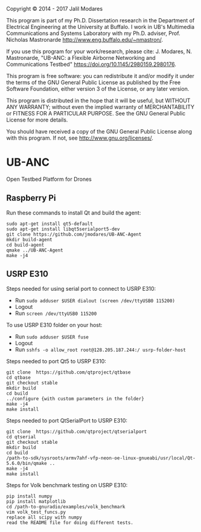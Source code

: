 Copyright © 2014 - 2017 Jalil Modares

This program is part of my Ph.D. Dissertation research in the Department of Electrical Engineering at the University at Buffalo. I work in UB's Multimedia Communications and Systems Laboratory with my Ph.D. adviser, Prof. Nicholas Mastronarde <http://www.eng.buffalo.edu/~nmastron/>.

If you use this program for your work/research, please cite:
J. Modares, N. Mastronarde, "UB-ANC: a Flexible Airborne Networking and Communications Testbed" <https://doi.org/10.1145/2980159.2980176>.

This program is free software: you can redistribute it and/or modify it under the terms of the GNU General Public License as published by the Free Software Foundation, either version 3 of the License, or any later version.

This program is distributed in the hope that it will be useful, but WITHOUT ANY WARRANTY; without even the implied warranty of MERCHANTABILITY or FITNESS FOR A PARTICULAR PURPOSE. See the GNU General Public License for more details.

You should have received a copy of the GNU General Public License along with this program. If not, see <http://www.gnu.org/licenses/>.

# UB-ANC
Open Testbed Platform for Drones

Raspberry Pi
------------

Run these commands to install Qt and build the agent:

```
sudo apt-get install qt5-default
sudo apt-get install libqt5serialport5-dev
git clone https://github.com/jmodares/UB-ANC-Agent
mkdir build-agent
cd build-agent
qmake ../UB-ANC-Agent
make -j4
```

USRP E310
----------

Steps needed for using serial port to connect to USRP E310:
  - Run `sudo adduser $USER dialout (screen /dev/ttyUSB0 115200)`
  - Logout
  - Run `screen /dev/ttyUSB0 115200`

To use USRP E310 folder on your host:
  - Run `sudo adduser $USER fuse`
  - Logout
  - Run `sshfs -o allow_root root@128.205.187.244:/ usrp-folder-host`

Steps needed to port Qt5 to USRP E310:

```
git clone  https://github.com/qtproject/qtbase
cd qtbase
git checkout stable
mkdir build
cd build
../configure {with custom parameters in the folder}
make -j4
make install
```

Steps needed to port QtSerialPort to USRP E310:

```
git clone  https://github.com/qtproject/qtserialport
cd qtserial
git checkout stable
mkdir build
cd build
/path-to-sdk/sysroots/armv7ahf-vfp-neon-oe-linux-gnueabi/usr/local/Qt-5.6.0/bin/qmake ..
make -j4
make install
```

Steps for Volk benchmark testing on USRP E310:

```
pip install numpy
pip install matplotlib
cd /path-to-gnuradio/examples/volk_benchmark
vim volk_test_funcs.py 
replace all scipy with numpy
read the README file for doing different tests.
```
